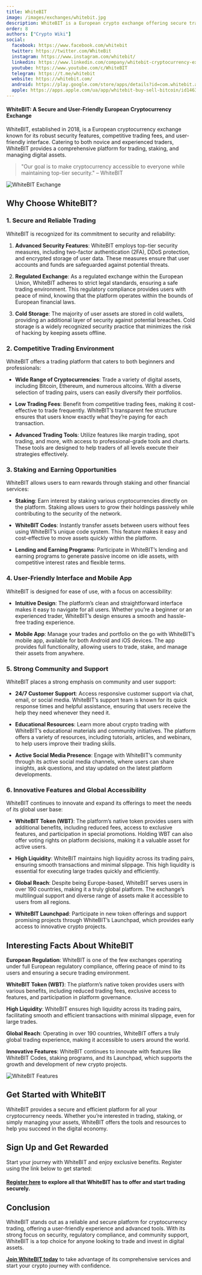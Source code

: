 ```yaml
---
title: WhiteBIT
image: /images/exchanges/whitebit.jpg
description: WhiteBIT is a European crypto exchange offering secure trading, staking, and competitive fees.
order: 8
authors: ["Crypto Wiki"]
social:
  facebook: https://www.facebook.com/whitebit
  twitter: https://twitter.com/WhiteBit
  instagram: https://www.instagram.com/whitebit/
  linkedin: https://www.linkedin.com/company/whitebit-cryptocurrency-exchange/
  youtube: https://www.youtube.com/c/WhiteBIT
  telegram: https://t.me/whitebit
  website: https://whitebit.com/
  android: https://play.google.com/store/apps/details?id=com.whitebit.android
  apple: https://apps.apple.com/ua/app/whitebit-buy-sell-bitcoin/id1463405025
---
```


#### WhiteBIT: A Secure and User-Friendly European Cryptocurrency Exchange

WhiteBIT, established in 2018, is a European cryptocurrency exchange known for its robust security features, competitive trading fees, and user-friendly interface. Catering to both novice and experienced traders, WhiteBIT provides a comprehensive platform for trading, staking, and managing digital assets.

> "Our goal is to make cryptocurrency accessible to everyone while maintaining top-tier security." – WhiteBIT

![WhiteBIT Exchange](/images/exchanges/whitebit.jpg)

## Why Choose WhiteBIT?

### 1. Secure and Reliable Trading

WhiteBIT is recognized for its commitment to security and reliability:

1. **Advanced Security Features**: WhiteBIT employs top-tier security measures, including two-factor authentication (2FA), DDoS protection, and encrypted storage of user data. These measures ensure that user accounts and funds are safeguarded against potential threats.

2. **Regulated Exchange**: As a regulated exchange within the European Union, WhiteBIT adheres to strict legal standards, ensuring a safe trading environment. This regulatory compliance provides users with peace of mind, knowing that the platform operates within the bounds of European financial laws.

3. **Cold Storage**: The majority of user assets are stored in cold wallets, providing an additional layer of security against potential breaches. Cold storage is a widely recognized security practice that minimizes the risk of hacking by keeping assets offline.

### 2. Competitive Trading Environment

WhiteBIT offers a trading platform that caters to both beginners and professionals:

- **Wide Range of Cryptocurrencies**: Trade a variety of digital assets, including Bitcoin, Ethereum, and numerous altcoins. With a diverse selection of trading pairs, users can easily diversify their portfolios.

- **Low Trading Fees**: Benefit from competitive trading fees, making it cost-effective to trade frequently. WhiteBIT’s transparent fee structure ensures that users know exactly what they’re paying for each transaction.

- **Advanced Trading Tools**: Utilize features like margin trading, spot trading, and more, with access to professional-grade tools and charts. These tools are designed to help traders of all levels execute their strategies effectively.

### 3. Staking and Earning Opportunities

WhiteBIT allows users to earn rewards through staking and other financial services:

- **Staking**: Earn interest by staking various cryptocurrencies directly on the platform. Staking allows users to grow their holdings passively while contributing to the security of the network.

- **WhiteBIT Codes**: Instantly transfer assets between users without fees using WhiteBIT’s unique code system. This feature makes it easy and cost-effective to move assets quickly within the platform.

- **Lending and Earning Programs**: Participate in WhiteBIT’s lending and earning programs to generate passive income on idle assets, with competitive interest rates and flexible terms.

### 4. User-Friendly Interface and Mobile App

WhiteBIT is designed for ease of use, with a focus on accessibility:

- **Intuitive Design**: The platform’s clean and straightforward interface makes it easy to navigate for all users. Whether you’re a beginner or an experienced trader, WhiteBIT’s design ensures a smooth and hassle-free trading experience.

- **Mobile App**: Manage your trades and portfolio on the go with WhiteBIT’s mobile app, available for both Android and iOS devices. The app provides full functionality, allowing users to trade, stake, and manage their assets from anywhere.

### 5. Strong Community and Support

WhiteBIT places a strong emphasis on community and user support:

- **24/7 Customer Support**: Access responsive customer support via chat, email, or social media. WhiteBIT’s support team is known for its quick response times and helpful assistance, ensuring that users receive the help they need whenever they need it.

- **Educational Resources**: Learn more about crypto trading with WhiteBIT’s educational materials and community initiatives. The platform offers a variety of resources, including tutorials, articles, and webinars, to help users improve their trading skills.

- **Active Social Media Presence**: Engage with WhiteBIT’s community through its active social media channels, where users can share insights, ask questions, and stay updated on the latest platform developments.

### 6. Innovative Features and Global Accessibility

WhiteBIT continues to innovate and expand its offerings to meet the needs of its global user base:

- **WhiteBIT Token (WBT)**: The platform’s native token provides users with additional benefits, including reduced fees, access to exclusive features, and participation in special promotions. Holding WBT can also offer voting rights on platform decisions, making it a valuable asset for active users.

- **High Liquidity**: WhiteBIT maintains high liquidity across its trading pairs, ensuring smooth transactions and minimal slippage. This high liquidity is essential for executing large trades quickly and efficiently.

- **Global Reach**: Despite being Europe-based, WhiteBIT serves users in over 190 countries, making it a truly global platform. The exchange’s multilingual support and diverse range of assets make it accessible to users from all regions.

- **WhiteBIT Launchpad**: Participate in new token offerings and support promising projects through WhiteBIT’s Launchpad, which provides early access to innovative crypto projects.

## Interesting Facts About WhiteBIT

**European Regulation**: WhiteBIT is one of the few exchanges operating under full European regulatory compliance, offering peace of mind to its users and ensuring a secure trading environment.

**WhiteBIT Token (WBT)**: The platform’s native token provides users with various benefits, including reduced trading fees, exclusive access to features, and participation in platform governance.

**High Liquidity**: WhiteBIT ensures high liquidity across its trading pairs, facilitating smooth and efficient transactions with minimal slippage, even for large trades.

**Global Reach**: Operating in over 190 countries, WhiteBIT offers a truly global trading experience, making it accessible to users around the world.

**Innovative Features**: WhiteBIT continues to innovate with features like WhiteBIT Codes, staking programs, and its Launchpad, which supports the growth and development of new crypto projects.

![WhiteBIT Features](/images/posts/whitebit-logo.png)

## Get Started with WhiteBIT

WhiteBIT provides a secure and efficient platform for all your cryptocurrency needs. Whether you’re interested in trading, staking, or simply managing your assets, WhiteBIT offers the tools and resources to help you succeed in the digital economy.

## Sign Up and Get Rewarded

Start your journey with WhiteBIT and enjoy exclusive benefits. Register using the link below to get started:

#### **[Register here](https://whitebit.com/referral/7e78e3d7-dfc9-4182-8443-16ca40922f81) to explore all that WhiteBIT has to offer and start trading securely.**

## Conclusion

WhiteBIT stands out as a reliable and secure platform for cryptocurrency trading, offering a user-friendly experience and advanced tools. With its strong focus on security, regulatory compliance, and community support, WhiteBIT is a top choice for anyone looking to trade and invest in digital assets.

**[Join WhiteBIT today](https://whitebit.com/referral/7e78e3d7-dfc9-4182-8443-16ca40922f81)** to take advantage of its comprehensive services and start your crypto journey with confidence.
